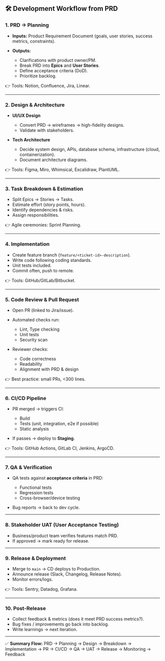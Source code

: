 ## 🛠 Development Workflow from PRD

### 1. **PRD → Planning**

- **Inputs:** Product Requirement Document (goals, user stories, success metrics, constraints).
- **Outputs:**

  - Clarifications with product owner/PM.
  - Break PRD into **Epics** and **User Stories**.
  - Define acceptance criteria (DoD).
  - Prioritize backlog.

👉 Tools: Notion, Confluence, Jira, Linear.

---

### 2. **Design & Architecture**

- **UI/UX Design**

  - Convert PRD → wireframes → high-fidelity designs.
  - Validate with stakeholders.

- **Tech Architecture**

  - Decide system design, APIs, database schema, infrastructure (cloud, containerization).
  - Document architecture diagrams.

👉 Tools: Figma, Miro, Whimsical, Excalidraw, PlantUML.

---

### 3. **Task Breakdown & Estimation**

- Split Epics → Stories → Tasks.
- Estimate effort (story points, hours).
- Identify dependencies & risks.
- Assign responsibilities.

👉 Agile ceremonies: Sprint Planning.

---

### 4. **Implementation**

- Create feature branch (`feature/<ticket-id>-description`).
- Write code following coding standards.
- Unit tests included.
- Commit often, push to remote.

👉 Tools: GitHub/GitLab/Bitbucket.

---

### 5. **Code Review & Pull Request**

- Open PR (linked to Jira/issue).
- Automated checks run:

  - Lint, Type checking
  - Unit tests
  - Security scan

- Reviewer checks:

  - Code correctness
  - Readability
  - Alignment with PRD & design

👉 Best practice: small PRs, <300 lines.

---

### 6. **CI/CD Pipeline**

- PR merged → triggers CI:

  - Build
  - Tests (unit, integration, e2e if possible)
  - Static analysis

- If passes → deploy to **Staging**.

👉 Tools: GitHub Actions, GitLab CI, Jenkins, ArgoCD.

---

### 7. **QA & Verification**

- QA tests against **acceptance criteria** in PRD:

  - Functional tests
  - Regression tests
  - Cross-browser/device testing

- Bug reports → back to dev cycle.

---

### 8. **Stakeholder UAT (User Acceptance Testing)**

- Business/product team verifies features match PRD.
- If approved → mark ready for release.

---

### 9. **Release & Deployment**

- Merge to `main` → CD deploys to Production.
- Announce release (Slack, Changelog, Release Notes).
- Monitor errors/logs.

👉 Tools: Sentry, Datadog, Grafana.

---

### 10. **Post-Release**

- Collect feedback & metrics (does it meet PRD success metrics?).
- Bug fixes / improvements go back into backlog.
- Write learnings → next iteration.

---

✅ **Summary Flow:**
PRD → Planning → Design → Breakdown → Implementation → PR → CI/CD → QA → UAT → Release → Monitoring → Feedback
